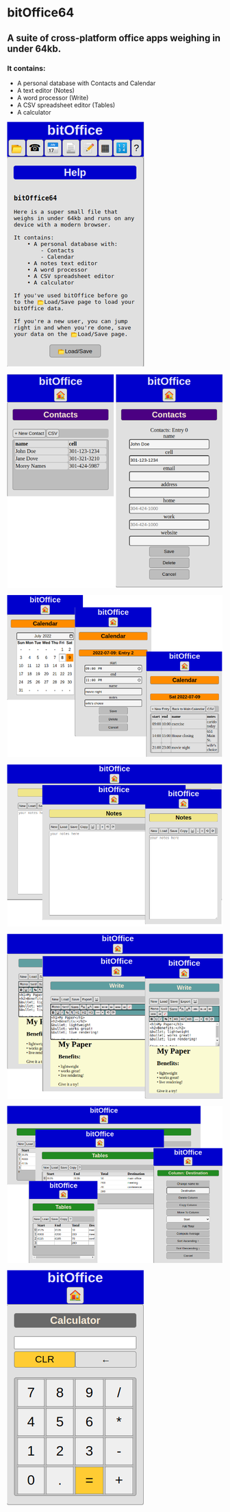 # bitOffice64

## A suite of cross-platform office apps weighing in under 64kb.

### It contains:

* A personal database with Contacts and Calendar
* A text editor (Notes)
* A word processor (Write) 
* A CSV spreadsheet editor (Tables)
* A calculator

![Main Screen Screenshot](screenshot0.png)

![Contacts App Screenshot](screenshotContacts.png)

![Calendar App Screenshot](screenshotCalendar.png)

![Notes App Screenshot](screenshotNotes.png)

![Write App Screenshot](screenshotWrite.png)

![Tables App Screenshot](screenshotTables.png)

![Calculator App Screenshot](screenshotCalculator.png)
